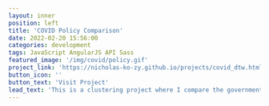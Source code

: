 ```yaml
---
layout: inner
position: left
title: 'COVID Policy Comparison'
date: 2022-02-20 15:56:00
categories: development
tags: JavaScript AngularJS API Sass
featured_image: '/img/covid/policy.gif'
project_link: 'https://nicholas-ko-zy.github.io/projects/covid_dtw.html'
button_icon: ''
button_text: 'Visit Project'
lead_text: 'This is a clustering project where I compare the government responses to Covid between countries.'
---
```

